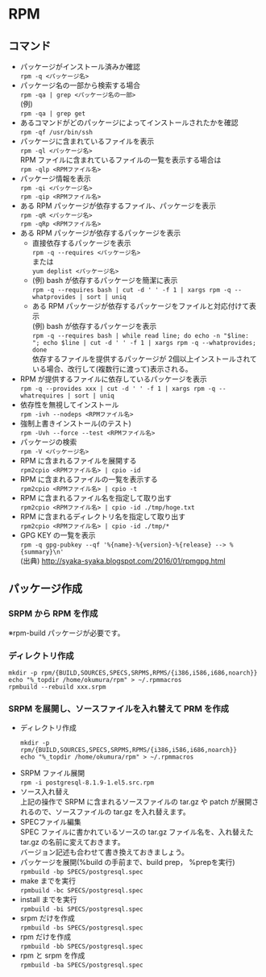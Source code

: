 # RPM

## コマンド

* パッケージがインストール済みか確認  
`rpm -q <パッケージ名>`
* パッケージ名の一部から検索する場合  
`rpm -qa | grep <パッケージ名の一部>`  
(例)  
`rpm -qa | grep get`
* あるコマンドがどのパッケージによってインストールされたかを確認  
`rpm -qf /usr/bin/ssh`  
* パッケージに含まれているファイルを表示  
`rpm -ql <パッケージ名>`  
RPM ファイルに含まれているファイルの一覧を表示する場合は  
`rpm -qlp <RPMファイル名>`
* パッケージ情報を表示  
`rpm -qi <パッケージ名>`  
`rpm -qip <RPMファイル名>`
* ある RPM パッケージが依存するファイル、パッケージを表示  
`rpm -qR <パッケージ名>`  
`rpm -qRp <RPMファイル名>`
* ある RPM パッケージが依存するパッケージを表示  
  * 直接依存するパッケージを表示  
`rpm -q --requires <パッケージ名>`  
または  
`yum deplist <パッケージ名>`  
  * (例) bash が依存するパッケージを簡潔に表示  
`rpm -q --requires bash | cut -d ' ' -f 1 | xargs rpm -q --whatprovides | sort | uniq`  
  * ある RPM パッケージが依存するパッケージをファイルと対応付けて表示  
(例) bash が依存するパッケージを表示  
`rpm -q --requires bash | while read line; do echo -n "$line:  "; echo $line | cut -d ' ' -f 1 | xargs rpm -q --whatprovides; done`  
依存するファイルを提供するパッケージが 2個以上インストールされている場合、改行して(複数行に渡って)表示される。  
* RPM が提供するファイルに依存しているパッケージを表示  
`rpm -q --provides xxx | cut -d ' ' -f 1 | xargs rpm -q --whatrequires | sort | uniq`
* 依存性を無視してインストール  
`rpm -ivh --nodeps <RPMファイル名>`  
* 強制上書きインストール(のテスト)  
`rpm -Uvh --force --test <RPMファイル名>`
* パッケージの検索  
`rpm -V <パッケージ名>`
* RPM に含まれるファイルを展開する  
`rpm2cpio <RPMファイル名> | cpio -id`
* RPM に含まれるファイルの一覧を表示する  
`rpm2cpio <RPMファイル名> | cpio -t`
* RPM に含まれるファイル名を指定して取り出す  
`rpm2cpio <RPMファイル名> | cpio -id ./tmp/hoge.txt`
* RPM に含まれるディレクトリ名を指定して取り出す  
`rpm2cpio <RPMファイル名> | cpio -id ./tmp/*`
* GPG KEY の一覧を表示  
`rpm -q gpg-pubkey --qf '%{name}-%{version}-%{release} --> %{summary}\n'`  
(出典) http://syaka-syaka.blogspot.com/2016/01/rpmgpg.html


## パッケージ作成

### SRPM から RPM を作成

※rpm-build パッケージが必要です。

### ディレクトリ作成
```
mkdir -p rpm/{BUILD,SOURCES,SPECS,SRPMS,RPMS/{i386,i586,i686,noarch}}
echo "%_topdir /home/okumura/rpm" > ~/.rpmmacros
rpmbuild --rebuild xxx.srpm
```

### SRPM を展開し、ソースファイルを入れ替えて PRM を作成

* ディレクトリ作成  
  ```
  mkdir -p rpm/{BUILD,SOURCES,SPECS,SRPMS,RPMS/{i386,i586,i686,noarch}}
  echo "%_topdir /home/okumura/rpm" > ~/.rpmmacros
  ```
* SRPM ファイル展開  
`rpm -i postgresql-8.1.9-1.el5.src.rpm`
* ソース入れ替え  
上記の操作で SRPM に含まれるソースファイルの tar.gz や patch が展開されるので、ソースファイルの tar.gz を入れ替えます。
* SPECファイル編集  
SPEC ファイルに書かれているソースの tar.gz ファイル名を、入れ替えた tar.gz の名前に変えておきます。  
バージョン記述も合わせて書き換えておきましょう。  
* パッケージを展開(%build の手前まで、build prep， %prepを実行)  
`rpmbuild -bp SPECS/postgresql.spec`
* make までを実行  
`rpmbuild -bc SPECS/postgresql.spec`
* install までを実行  
`rpmbuild -bi SPECS/postgresql.spec`
* srpm だけを作成  
`rpmbuild -bs SPECS/postgresql.spec`
* rpm だけを作成  
`rpmbuild -bb SPECS/postgresql.spec`
* rpm と srpm を作成  
`rpmbuild -ba SPECS/postgresql.spec`
